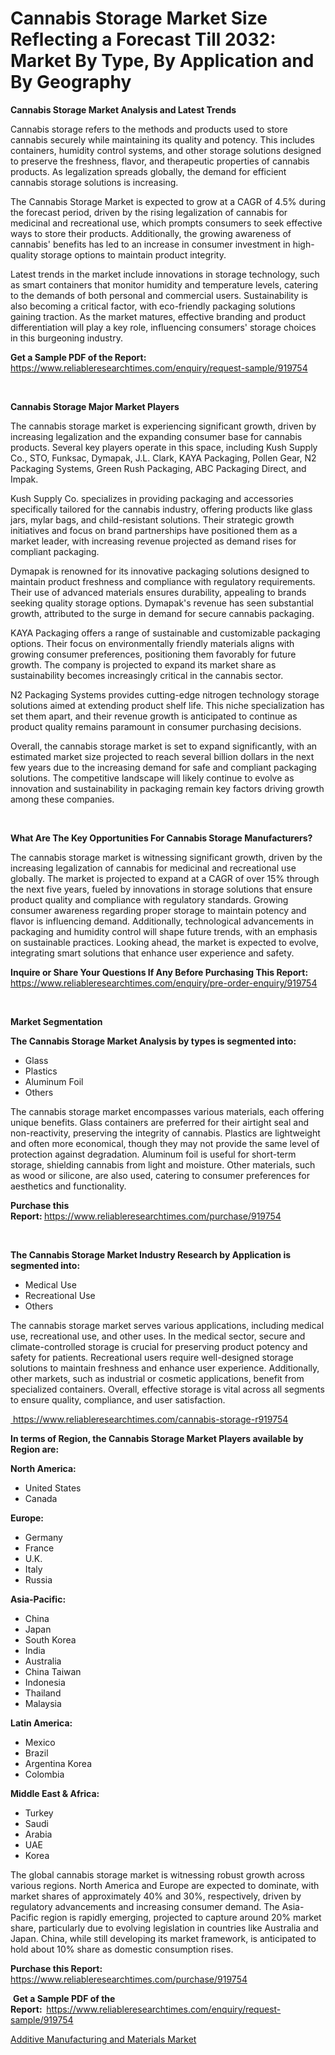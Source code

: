 <p><h1>Cannabis Storage Market Size Reflecting a Forecast Till 2032: Market By Type, By Application and By Geography</h1></p><p><strong>Cannabis Storage Market Analysis and Latest Trends</strong></p>
<p><p>Cannabis storage refers to the methods and products used to store cannabis securely while maintaining its quality and potency. This includes containers, humidity control systems, and other storage solutions designed to preserve the freshness, flavor, and therapeutic properties of cannabis products. As legalization spreads globally, the demand for efficient cannabis storage solutions is increasing.</p><p>The Cannabis Storage Market is expected to grow at a CAGR of 4.5% during the forecast period, driven by the rising legalization of cannabis for medicinal and recreational use, which prompts consumers to seek effective ways to store their products. Additionally, the growing awareness of cannabis' benefits has led to an increase in consumer investment in high-quality storage options to maintain product integrity. </p><p>Latest trends in the market include innovations in storage technology, such as smart containers that monitor humidity and temperature levels, catering to the demands of both personal and commercial users. Sustainability is also becoming a critical factor, with eco-friendly packaging solutions gaining traction. As the market matures, effective branding and product differentiation will play a key role, influencing consumers' storage choices in this burgeoning industry.</p></p>
<p><strong>Get a Sample PDF of the Report:&nbsp;</strong> <a href="https://www.reliableresearchtimes.com/enquiry/request-sample/919754?utm_campaign=3258&utm_medium=2&utm_source=Github&utm_content=ia&utm_term=07032025&utm_id=cannabis-storage">https://www.reliableresearchtimes.com/enquiry/request-sample/919754</a></p>
<p>&nbsp;</p>
<p><strong>Cannabis Storage Major Market Players</strong></p>
<p><p>The cannabis storage market is experiencing significant growth, driven by increasing legalization and the expanding consumer base for cannabis products. Several key players operate in this space, including Kush Supply Co., STO, Funksac, Dymapak, J.L. Clark, KAYA Packaging, Pollen Gear, N2 Packaging Systems, Green Rush Packaging, ABC Packaging Direct, and Impak.</p><p>Kush Supply Co. specializes in providing packaging and accessories specifically tailored for the cannabis industry, offering products like glass jars, mylar bags, and child-resistant solutions. Their strategic growth initiatives and focus on brand partnerships have positioned them as a market leader, with increasing revenue projected as demand rises for compliant packaging.</p><p>Dymapak is renowned for its innovative packaging solutions designed to maintain product freshness and compliance with regulatory requirements. Their use of advanced materials ensures durability, appealing to brands seeking quality storage options. Dymapak's revenue has seen substantial growth, attributed to the surge in demand for secure cannabis packaging.</p><p>KAYA Packaging offers a range of sustainable and customizable packaging options. Their focus on environmentally friendly materials aligns with growing consumer preferences, positioning them favorably for future growth. The company is projected to expand its market share as sustainability becomes increasingly critical in the cannabis sector.</p><p>N2 Packaging Systems provides cutting-edge nitrogen technology storage solutions aimed at extending product shelf life. This niche specialization has set them apart, and their revenue growth is anticipated to continue as product quality remains paramount in consumer purchasing decisions.</p><p>Overall, the cannabis storage market is set to expand significantly, with an estimated market size projected to reach several billion dollars in the next few years due to the increasing demand for safe and compliant packaging solutions. The competitive landscape will likely continue to evolve as innovation and sustainability in packaging remain key factors driving growth among these companies.</p></p>
<p>&nbsp;</p>
<p><strong>What Are The Key Opportunities For Cannabis Storage Manufacturers?</strong></p>
<p><p>The cannabis storage market is witnessing significant growth, driven by the increasing legalization of cannabis for medicinal and recreational use globally. The market is projected to expand at a CAGR of over 15% through the next five years, fueled by innovations in storage solutions that ensure product quality and compliance with regulatory standards. Growing consumer awareness regarding proper storage to maintain potency and flavor is influencing demand. Additionally, technological advancements in packaging and humidity control will shape future trends, with an emphasis on sustainable practices. Looking ahead, the market is expected to evolve, integrating smart solutions that enhance user experience and safety.</p></p>
<p><strong>Inquire or Share Your Questions If Any Before Purchasing This Report:</strong> <a href="https://www.reliableresearchtimes.com/enquiry/pre-order-enquiry/919754?utm_campaign=3258&utm_medium=2&utm_source=Github&utm_content=ia&utm_term=07032025&utm_id=cannabis-storage">https://www.reliableresearchtimes.com/enquiry/pre-order-enquiry/919754</a></p>
<p>&nbsp;</p>
<p><strong>Market Segmentation</strong></p>
<p><strong>The Cannabis Storage Market Analysis by types is segmented into:</strong></p>
<p><ul><li>Glass</li><li>Plastics</li><li>Aluminum Foil</li><li>Others</li></ul></p>
<p><p>The cannabis storage market encompasses various materials, each offering unique benefits. Glass containers are preferred for their airtight seal and non-reactivity, preserving the integrity of cannabis. Plastics are lightweight and often more economical, though they may not provide the same level of protection against degradation. Aluminum foil is useful for short-term storage, shielding cannabis from light and moisture. Other materials, such as wood or silicone, are also used, catering to consumer preferences for aesthetics and functionality.</p></p>
<p><strong>Purchase this Report:&nbsp;</strong><a href="https://www.reliableresearchtimes.com/purchase/919754?utm_campaign=3258&utm_medium=2&utm_source=Github&utm_content=ia&utm_term=07032025&utm_id=cannabis-storage">https://www.reliableresearchtimes.com/purchase/919754</a></p>
<p>&nbsp;</p>
<p><strong>The Cannabis Storage Market Industry Research by Application is segmented into:</strong></p>
<p><ul><li>Medical Use</li><li>Recreational Use</li><li>Others</li></ul></p>
<p><p>The cannabis storage market serves various applications, including medical use, recreational use, and other uses. In the medical sector, secure and climate-controlled storage is crucial for preserving product potency and safety for patients. Recreational users require well-designed storage solutions to maintain freshness and enhance user experience. Additionally, other markets, such as industrial or cosmetic applications, benefit from specialized containers. Overall, effective storage is vital across all segments to ensure quality, compliance, and user satisfaction.</p></p>
<p><a href="https://www.reliableresearchtimes.com/cannabis-storage-r919754?utm_campaign=3258&utm_medium=2&utm_source=Github&utm_content=ia&utm_term=07032025&utm_id=cannabis-storage">&nbsp;https://www.reliableresearchtimes.com/cannabis-storage-r919754</a></p>
<p><strong>In terms of Region, the Cannabis Storage Market Players available by Region are:</strong></p>
<p>
    <p> <strong> North America: </strong>
        <ul>
            <li>United States</li>
            <li>Canada</li>
        </ul>
        </p> 
    <p> <strong> Europe: </strong>
        <ul>
            <li>Germany</li>
            <li>France</li>
            <li>U.K.</li>
            <li>Italy</li>
            <li>Russia</li>
        </ul>
        </p> 
    <p> <strong> Asia-Pacific: </strong>
        <ul>
            <li>China</li>
            <li>Japan</li>
            <li>South Korea</li>
            <li>India</li>
            <li>Australia</li>
            <li>China Taiwan</li>
            <li>Indonesia</li>
            <li>Thailand</li>
            <li>Malaysia</li>
        </ul>
        </p> 
    <p> <strong> Latin America: </strong>
        <ul>
            <li>Mexico</li>
            <li>Brazil</li>
            <li>Argentina Korea</li>
            <li>Colombia</li>
        </ul>
        </p> 
    <p> <strong> Middle East & Africa: </strong>
        <ul>
            <li>Turkey</li>
            <li>Saudi</li>
            <li>Arabia</li>
            <li>UAE</li>
            <li>Korea</li>
        </ul>
    </p>
    </p>
<p><p>The global cannabis storage market is witnessing robust growth across various regions. North America and Europe are expected to dominate, with market shares of approximately 40% and 30%, respectively, driven by regulatory advancements and increasing consumer demand. The Asia-Pacific region is rapidly emerging, projected to capture around 20% market share, particularly due to evolving legislation in countries like Australia and Japan. China, while still developing its market framework, is anticipated to hold about 10% share as domestic consumption rises.</p></p>
<p><strong>Purchase this Report: </strong><a href="https://www.reliableresearchtimes.com/purchase/919754?utm_campaign=3258&utm_medium=2&utm_source=Github&utm_content=ia&utm_term=07032025&utm_id=cannabis-storage">https://www.reliableresearchtimes.com/purchase/919754</a></p>
<p>&nbsp;<strong>Get a Sample PDF of the Report:&nbsp;&nbsp;</strong><a href="https://www.reliableresearchtimes.com/enquiry/request-sample/919754?utm_campaign=3258&utm_medium=2&utm_source=Github&utm_content=ia&utm_term=07032025&utm_id=cannabis-storage">https://www.reliableresearchtimes.com/enquiry/request-sample/919754</a></p>
<p><strong></strong></p>
<p><p><a href="https://github.com/saoneubeh8/Market-Research-Report-List-1/blob/main/additive-manufacturing-and-materials-market.md?utm_campaign=3258&utm_medium=2&utm_source=Github&utm_content=ia&utm_term=07032025&utm_id=cannabis-storage">Additive Manufacturing and Materials Market</a></p></p>